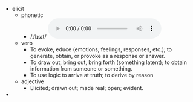 - elicit
	- phonetic
		- /ɪˈlɪsɪt/
		  <audio controls><source src="https://api.dictionaryapi.dev/media/pronunciations/en/elicit-us.mp3"></audio>
	- verb
		- To evoke, educe (emotions, feelings, responses, etc.); to generate, obtain, or provoke as a response or answer.
		- To draw out, bring out, bring forth (something latent); to obtain information from someone or something.
		- To use logic to arrive at truth; to derive by reason
	- adjective
		- Elicited; drawn out; made real; open; evident.
-